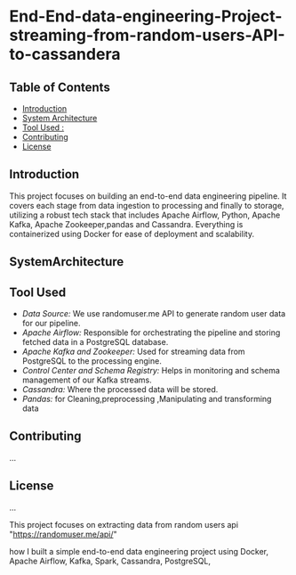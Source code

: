 # End-End-data-engineering-Project-streaming-from-random-users-API-to-cassandera



<!-- TABLE OF CONTENTS -->
## Table of Contents
- [Introduction](#introduction)
- [System Architecture](#SystemArchitecture)
- [Tool Used :](#ToolUsed )
- [Contributing](#contributing)
- [License](#license)
<!-- END OF TABLE OF CONTENTS -->




<a name="introduction"></a>
## Introduction
This project focuses on building an end-to-end data engineering pipeline. It covers each stage from data ingestion to processing and finally to storage, utilizing a robust tech stack that includes Apache Airflow, Python, Apache Kafka, Apache Zookeeper,pandas and Cassandra. Everything is containerized using Docker for ease of deployment and scalability.

<a name="SystemArchitecture"></a>
## SystemArchitecture



<a name="ToolUsed "></a>
## Tool Used


- *Data Source:* We use randomuser.me API to generate random user data for our pipeline.
- *Apache Airflow:* Responsible for orchestrating the pipeline and storing fetched data in a PostgreSQL database.
- *Apache Kafka and Zookeeper:* Used for streaming data from PostgreSQL to the processing engine.
- *Control Center and Schema Registry:* Helps in monitoring and schema management of our Kafka streams.
- *Cassandra:* Where the processed data will be stored.
- *Pandas:* for Cleaning,preprocessing ,Manipulating and transforming data

<a name="contributing"></a>
## Contributing
...

<a name="license"></a>
## License
...






This project focuses on extracting data from random users api "https://randomuser.me/api/"
 
 
 
 how I built a simple end-to-end data engineering project using Docker, Apache Airflow, Kafka, Spark, Cassandra, PostgreSQL,
